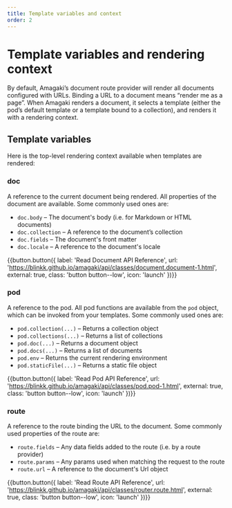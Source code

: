 ```yaml
---
title: Template variables and context
order: 2
---
```


# Template variables and rendering context

By default, Amagaki’s document route provider will render all documents
configured with URLs. Binding a URL to a document means “render me as a page”.
When Amagaki renders a document, it selects a template (either the pod’s default
template or a template bound to a collection), and renders it with a rendering
context.

## Template variables

Here is the top-level rendering context available when templates are rendered:

### doc

A reference to the current document being rendered. All properties of the
document are available. Some commonly used ones are:

- `doc.body` – The document's body (i.e. for Markdown or HTML documents)
- `doc.collection` – A reference to the document’s collection
- `doc.fields` – The document's front matter
- `doc.locale` – A reference to the document's locale

{{button.button({
    label: 'Read Document API Reference',
    url: 'https://blinkk.github.io/amagaki/api/classes/document.document-1.html',
    external: true,
    class: 'button button--low',
    icon: 'launch'
})}}

### pod

A reference to the pod. All pod functions are available from the `pod` object,
which can be invoked from your templates. Some commonly used ones are:

- `pod.collection(...)` – Returns a collection object
- `pod.collections(...)` – Returns a list of collections
- `pod.doc(...)` – Returns a document object
- `pod.docs(...)` – Returns a list of documents
- `pod.env` – Returns the current rendering environment
- `pod.staticFile(...)` – Returns a static file object

{{button.button({
    label: 'Read Pod API Reference',
    url: 'https://blinkk.github.io/amagaki/api/classes/pod.pod-1.html',
    external: true,
    class: 'button button--low',
    icon: 'launch'
})}}

### route

A reference to the route binding the URL to the document. Some commonly used
properties of the route are:

- `route.fields` – Any data fields added to the route (i.e. by a route provider)
- `route.params` – Any params used when matching the request to the route
- `route.url` – A reference to the document's Url object

{{button.button({
    label: 'Read Route API Reference',
    url: 'https://blinkk.github.io/amagaki/api/classes/router.route.html',
    external: true,
    class: 'button button--low',
    icon: 'launch'
})}}